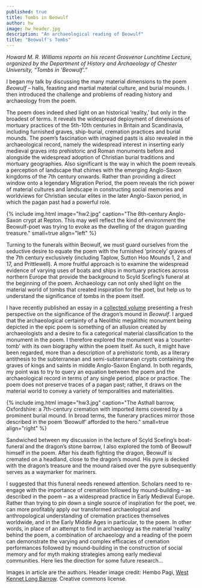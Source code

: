 ```yaml
---
published: true
title: Tombs in Beowulf
author: hw
image: hw_header.jpg
description: "An archaeological reading of Beowulf"
title: "Beowulf's Tombs"
---
```

_Howard M. R. Williams reports on his recent Grosvenor Lunchtime Lecture, organized by the Department of History and Archaeology of Chester University, “Tombs in 'Beowulf'.”_

I began my talk by discussing the many material dimensions to the poem *Beowulf* – halls, feasting and martial material culture, and burial mounds. I then introduced the challenge and problems of reading history and archaeology from the poem.

The poem does indeed shed light on an historical ‘reality,’ but only in the broadest of terms. It reveals the widespread deployment of dimensions of mortuary practices of the 5th-10th centuries in Britain and Scandinavia, including furnished graves, ship-burial, cremation practices and burial mounds. The poem’s fascination with imagined pasts is also revealed in the archaeological record, namely the widespread interest in inserting early medieval graves into prehistoric and Roman monuments before and alongside the widespread adoption of Christian burial traditions and mortuary geographies. Also significant is the way in which the poem reveals a perception of landscape that chimes with the emerging Anglo-Saxon kingdoms of the 7th century onwards. Rather than providing a direct window onto a legendary Migration Period, the poem reveals the rich power of material cultures and landscape in constructing social memories and worldviews for Christian secular elites in the later Anglo-Saxon period, in which the pagan past had a powerful role.

{% include img.html image="hw2.jpg" caption="The 8th-century Anglo-Saxon crypt at Repton. This may well reflect the kind of environment the Beowulf-poet was trying to evoke as the dwelling of the dragon guarding treasure." small=true align="left" %}

Turning to the funerals within Beowulf, we must guard ourselves from the seductive desire to equate the poem with the furnished ‘princely’ graves of the 7th century exclusively (including Taplow, Sutton Hoo Mounds 1, 2 and 17, and Prittlewell). A more fruitful approach is to examine the widespread evidence of varying uses of boats and ships in mortuary practices across northern Europe that provide the background to Scyld Scefing’s funeral at the beginning of the poem. Archaeology can not only shed light on the material world of tombs that created inspiration for the poet, but help us to understand the significance of tombs in the poem itself.

I have recently published an essay in a [collected volume]( https://global.oup.com/academic/product/the-lives-of-prehistoric-monuments-in-iron-age-roman-and-medieval-europe-9780198724605?cc=il&lang=en&) presenting a fresh perspective on the significance of the dragon’s mound in *Beowulf*. I argued that the archaeological certainty of a Neolithic megalithic monument being depicted in the epic poem is something of an allusion created by archaeologists and a desire to fix a categorical material classification to the monument in the poem. I therefore explored the monument was a ‘counter-tomb’ with its own biography within the poem itself. As such, it might have been regarded, more than a description of a prehistoric tomb, as a literary antithesis to the subterranean and semi-subterranean crypts containing the graves of kings and saints in middle Anglo-Saxon England. In both regards, my point was to try to query an equation between the poem and the archaeological record in terms of any single period, place or practice. The poem does not preserve traces of a pagan past; rather, it draws on the material world to convey a variety of temporalities and materialities.

{% include img.html image="hw3.jpg" caption="The Asthall barrow, Oxfordshire: a 7th-century cremation with imported items covered by a prominent burial mound. In broad terms, the funerary practices mirror those described in the poem ‘Beowulf’ afforded to the hero." small=true align="right" %}

Sandwiched between my discussion in the lecture of Scyld Scefing’s boat-funeral and the dragon’s stone barrow, I also explored the tomb of Beowulf himself in the poem. After his death fighting the dragon, Beowulf is cremated on a headland, close to the dragon’s mound. His pyre is decked with the dragon’s treasure and the mound raised over the pyre subsequently serves as a waymarker for mariners.

I suggested that this funeral needs renewed attention. Scholars need to re-engage with the importance of cremation followed by mound-building – as described in the poem – as a widespread practice in Early Medieval Europe. Rather than trying to pin down a single source of inspiration for the poet, we can more profitably apply our transformed archaeological and anthropological understanding of cremation practices themselves worldwide, and in the Early Middle Ages in particular, to the poem. In other words, in place of an attempt to find in archaeology as the material ‘reality’ behind the poem, a combination of archaeology and a reading of the poem can demonstrate the varying and complex efficacies of cremation performances followed by mound-building in the construction of social memory and for myth making strategies among early medieval communities. Here lies the direction for some future research…

Images in article are the authors.
Header image credit: Hembo Pagi, [West Kennet Long Barrow](https://www.flickr.com/photos/hembo/5522375386/). Creative commons license.
